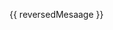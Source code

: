 <!DOCTYPE html>
<html lang="en">

<head>
    <meta charset="UTF-8">
    <meta http-equiv="X-UA-Compatible" content="IE=edge">
    <meta name="viewport" content="width=device-width, initial-scale=1.0">
    <title>Document</title>
    <script src="https://cdn.jsdelivr.net/npm/vue/dist/vue.js"></script>
    <script src="https://unpkg.com/vue-router@3.0.1/dist/vue-router.js"></script>
</head>

<body>
    <div id="app">
        <p>{{ reversedMesaage }}</p>
    </div>
    <script>
        new Vue({
            el:'#app',
            data : {
                message : 'Hello vue.js!!'
            },
            computed : {
                reversedMesaage : function(){
                    return this.message.split('').reverse().join('');
                }
            }
        });
    </script>
  

</body>

</html>
